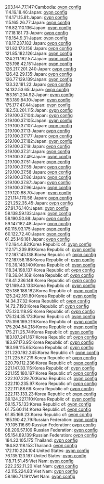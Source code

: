 203.144.77.147:Cambodia: [ovpn config](vpn/203_144_77_147.ovpn)  
114.16.18.46:Japan: [ovpn config](vpn/114_16_18_46.ovpn)  
114.171.15.81:Japan: [ovpn config](vpn/114_171_15_81.ovpn)  
115.165.26.77:Japan: [ovpn config](vpn/115_165_26_77.ovpn)  
116.82.110.136:Japan: [ovpn config](vpn/116_82_110_136.ovpn)  
117.18.181.73:Japan: [ovpn config](vpn/117_18_181_73.ovpn)  
118.154.9.31:Japan: [ovpn config](vpn/118_154_9_31.ovpn)  
118.17.237.182:Japan: [ovpn config](vpn/118_17_237_182.ovpn)  
121.82.173.156:Japan: [ovpn config](vpn/121_82_173_156.ovpn)  
121.85.182.126:Japan: [ovpn config](vpn/121_85_182_126.ovpn)  
124.211.192.57:Japan: [ovpn config](vpn/124_211_192_57.ovpn)  
125.198.42.151:Japan: [ovpn config](vpn/125_198_42_151.ovpn)  
126.217.201.240:Japan: [ovpn config](vpn/126_217_201_240.ovpn)  
126.42.29.135:Japan: [ovpn config](vpn/126_42_29_135.ovpn)  
126.77.139.139:Japan: [ovpn config](vpn/126_77_139_139.ovpn)  
133.32.181.22:Japan: [ovpn config](vpn/133_32_181_22.ovpn)  
14.132.53.65:Japan: [ovpn config](vpn/14_132_53_65.ovpn)  
153.161.234.92:Japan: [ovpn config](vpn/153_161_234_92.ovpn)  
153.189.84.10:Japan: [ovpn config](vpn/153_189_84_10.ovpn)  
175.177.47.44:Japan: [ovpn config](vpn/175_177_47_44.ovpn)  
182.50.201.115:Japan: [ovpn config](vpn/182_50_201_115.ovpn)  
219.100.37.104:Japan: [ovpn config](vpn/219_100_37_104.ovpn)  
219.100.37.105:Japan: [ovpn config](vpn/219_100_37_105.ovpn)  
219.100.37.107:Japan: [ovpn config](vpn/219_100_37_107.ovpn)  
219.100.37.13:Japan: [ovpn config](vpn/219_100_37_13.ovpn)  
219.100.37.177:Japan: [ovpn config](vpn/219_100_37_177.ovpn)  
219.100.37.182:Japan: [ovpn config](vpn/219_100_37_182.ovpn)  
219.100.37.19:Japan: [ovpn config](vpn/219_100_37_19.ovpn)  
219.100.37.31:Japan: [ovpn config](vpn/219_100_37_31.ovpn)  
219.100.37.49:Japan: [ovpn config](vpn/219_100_37_49.ovpn)  
219.100.37.51:Japan: [ovpn config](vpn/219_100_37_51.ovpn)  
219.100.37.55:Japan: [ovpn config](vpn/219_100_37_55.ovpn)  
219.100.37.58:Japan: [ovpn config](vpn/219_100_37_58.ovpn)  
219.100.37.86:Japan: [ovpn config](vpn/219_100_37_86.ovpn)  
219.100.37.87:Japan: [ovpn config](vpn/219_100_37_87.ovpn)  
219.100.37.96:Japan: [ovpn config](vpn/219_100_37_96.ovpn)  
219.120.88.70:Japan: [ovpn config](vpn/219_120_88_70.ovpn)  
221.114.170.58:Japan: [ovpn config](vpn/221_114_170_58.ovpn)  
221.252.35.45:Japan: [ovpn config](vpn/221_252_35_45.ovpn)  
27.91.76.140:Japan: [ovpn config](vpn/27_91_76_140.ovpn)  
58.138.59.133:Japan: [ovpn config](vpn/58_138_59_133.ovpn)  
58.190.50.88:Japan: [ovpn config](vpn/58_190_50_88.ovpn)  
59.147.182.48:Japan: [ovpn config](vpn/59_147_182_48.ovpn)  
60.115.93.175:Japan: [ovpn config](vpn/60_115_93_175.ovpn)  
60.122.72.40:Japan: [ovpn config](vpn/60_122_72_40.ovpn)  
61.25.149.161:Japan: [ovpn config](vpn/61_25_149_161.ovpn)  
112.164.4.82:Korea Republic of: [ovpn config](vpn/112_164_4_82.ovpn)  
112.171.239.89:Korea Republic of: [ovpn config](vpn/112_171_239_89.ovpn)  
112.187.145.138:Korea Republic of: [ovpn config](vpn/112_187_145_138.ovpn)  
112.187.58.188:Korea Republic of: [ovpn config](vpn/112_187_58_188.ovpn)  
116.36.148.140:Korea Republic of: [ovpn config](vpn/116_36_148_140.ovpn)  
118.34.198.137:Korea Republic of: [ovpn config](vpn/118_34_198_137.ovpn)  
118.36.84.169:Korea Republic of: [ovpn config](vpn/118_36_84_169.ovpn)  
118.41.236.148:Korea Republic of: [ovpn config](vpn/118_41_236_148.ovpn)  
121.169.43.133:Korea Republic of: [ovpn config](vpn/121_169_43_133.ovpn)  
125.188.188.182:Korea Republic of: [ovpn config](vpn/125_188_188_182.ovpn)  
125.242.161.80:Korea Republic of: [ovpn config](vpn/125_242_161_80.ovpn)  
14.34.37.32:Korea Republic of: [ovpn config](vpn/14_34_37_32.ovpn)  
14.72.7.193:Korea Republic of: [ovpn config](vpn/14_72_7_193.ovpn)  
175.120.118.95:Korea Republic of: [ovpn config](vpn/175_120_118_95.ovpn)  
175.124.35.173:Korea Republic of: [ovpn config](vpn/175_124_35_173.ovpn)  
175.198.199.219:Korea Republic of: [ovpn config](vpn/175_198_199_219.ovpn)  
175.204.54.218:Korea Republic of: [ovpn config](vpn/175_204_54_218.ovpn)  
175.211.25.74:Korea Republic of: [ovpn config](vpn/175_211_25_74.ovpn)  
183.107.241.167:Korea Republic of: [ovpn config](vpn/183_107_241_167.ovpn)  
183.97.173.95:Korea Republic of: [ovpn config](vpn/183_97_173_95.ovpn)  
183.99.115.65:Korea Republic of: [ovpn config](vpn/183_99_115_65.ovpn)  
211.220.192.245:Korea Republic of: [ovpn config](vpn/211_220_192_245.ovpn)  
211.225.57.219:Korea Republic of: [ovpn config](vpn/211_225_57_219.ovpn)  
220.79.112.236:Korea Republic of: [ovpn config](vpn/220_79_112_236.ovpn)  
221.147.33.115:Korea Republic of: [ovpn config](vpn/221_147_33_115.ovpn)  
221.155.180.197:Korea Republic of: [ovpn config](vpn/221_155_180_197.ovpn)  
222.107.229.70:Korea Republic of: [ovpn config](vpn/222_107_229_70.ovpn)  
222.110.235.97:Korea Republic of: [ovpn config](vpn/222_110_235_97.ovpn)  
222.111.88.66:Korea Republic of: [ovpn config](vpn/222_111_88_66.ovpn)  
222.113.133.23:Korea Republic of: [ovpn config](vpn/222_113_133_23.ovpn)  
39.124.227.110:Korea Republic of: [ovpn config](vpn/39_124_227_110.ovpn)  
59.15.75.133:Korea Republic of: [ovpn config](vpn/59_15_75_133.ovpn)  
61.75.60.114:Korea Republic of: [ovpn config](vpn/61_75_60_114.ovpn)  
61.85.169.23:Korea Republic of: [ovpn config](vpn/61_85_169_23.ovpn)  
185.190.42.79:Russian Federation: [ovpn config](vpn/185_190_42_79.ovpn)  
79.105.116.69:Russian Federation: [ovpn config](vpn/79_105_116_69.ovpn)  
88.206.57.109:Russian Federation: [ovpn config](vpn/88_206_57_109.ovpn)  
95.154.89.139:Russian Federation: [ovpn config](vpn/95_154_89_139.ovpn)  
184.22.105.175:Thailand: [ovpn config](vpn/184_22_105_175.ovpn)  
184.82.118.153:Thailand: [ovpn config](vpn/184_82_118_153.ovpn)  
172.110.224.104:United States: [ovpn config](vpn/172_110_224_104.ovpn)  
76.135.123.187:United States: [ovpn config](vpn/76_135_123_187.ovpn)  
118.71.51.45:Viet Nam: [ovpn config](vpn/118_71_51_45.ovpn)  
222.252.11.20:Viet Nam: [ovpn config](vpn/222_252_11_20.ovpn)  
42.115.224.83:Viet Nam: [ovpn config](vpn/42_115_224_83.ovpn)  
58.186.71.191:Viet Nam: [ovpn config](vpn/58_186_71_191.ovpn)  

